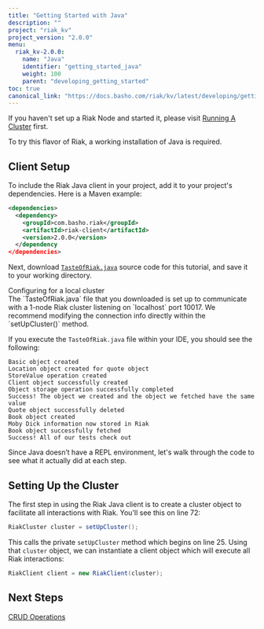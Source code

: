 ```yaml
---
title: "Getting Started with Java"
description: ""
project: "riak_kv"
project_version: "2.0.0"
menu:
  riak_kv-2.0.0:
    name: "Java"
    identifier: "getting_started_java"
    weight: 100
    parent: "developing_getting_started"
toc: true
canonical_link: "https://docs.basho.com/riak/kv/latest/developing/getting-started/java"
---
```




If you haven't set up a Riak Node and started it, please visit [Running A Cluster](/riak/kv/2.0.0/using/running-a-cluster) first.

To try this flavor of Riak, a working installation of Java is required.

## Client Setup

To include the Riak Java client in your project, add it to your
project's dependencies. Here is a Maven example:

```xml
<dependencies>
  <dependency>
    <groupId>com.basho.riak</groupId>
    <artifactId>riak-client</artifactId>
    <version>2.0.0</version>
  </dependency
</dependencies>
```

Next, download
[`TasteOfRiak.java`](https://github.com/basho/basho_docs/raw/master/source/data/TasteOfRiak.java)
source code for this tutorial, and save it to your working directory.

<div class="note">
<div class="title">Configuring for a local cluster</div>
The `TasteOfRiak.java` file that you downloaded is set up to communicate
with a 1-node Riak cluster listening on `localhost` port 10017. We
recommend modifying the connection info directly within the
`setUpCluster()` method.
</div>

If you execute the `TasteOfRiak.java` file within your IDE, you should
see the following:

```
Basic object created
Location object created for quote object
StoreValue operation created
Client object successfully created
Object storage operation successfully completed
Success! The object we created and the object we fetched have the same value
Quote object successfully deleted
Book object created
Moby Dick information now stored in Riak
Book object successfully fetched
Success! All of our tests check out
```

Since Java doesn’t have a REPL environment, let's walk through the code
to see what it actually did at each step.

## Setting Up the Cluster

The first step in using the Riak Java client is to create a cluster
object to facilitate all interactions with Riak. You'll see this on line
72:

```java
RiakCluster cluster = setUpCluster();
```

This calls the private `setUpCluster` method which begins on line 25.
Using that `cluster` object, we can instantiate a client object which
will execute all Riak interactions:

```java
RiakClient client = new RiakClient(cluster);
```

## Next Steps

[CRUD Operations](/riak/kv/2.0.0/developing/getting-started/java/crud-operations)
